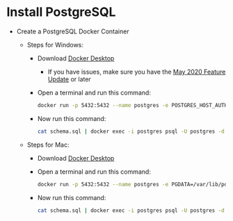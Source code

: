 # Install PostgreSQL

- Create a PostgreSQL Docker Container
  - Steps for Windows:
    - Download [Docker Desktop](https://www.docker.com/products/docker-desktop)
      - If you have issues, make sure you have the [May 2020 Feature Update](https://www.digitalcitizen.life/windows-10-update-assistant) or later
    - Open a terminal and run this command:

       ```bash
       docker run -p 5432:5432 --name postgres -e POSTGRES_HOST_AUTH_METHOD=trust -e PGDATA=/var/lib/postgresql/data/pgdata -e POSTGRES_DB=ocat -v pg:/var/lib/postgresql/data -e POSTGRES_PASSWORD=postgres -d postgres
       ```

    - Now run this command:

       ```bash
       cat schema.sql | docker exec -i postgres psql -U postgres -d ocat
       ```

  - Steps for Mac:
    - Download [Docker Desktop](https://www.docker.com/products/docker-desktop)
    - Open a terminal and run this command:

       ```bash
       docker run -p 5432:5432 --name postgres -e PGDATA=/var/lib/postgresql/data/pgdata -e POSTGRES_DB=ocat -v pg:/var/lib/postgresql/data -e POSTGRES_PASSWORD=postgres -d postgres
       ```

    - Now run this command:

       ```bash
       cat schema.sql | docker exec -i postgres psql -U postgres -d ocat
       ```
